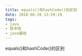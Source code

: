```yaml
---
title: equals()和hashCode()的区别
date: 2018-06-20 13:59:19
tags:
- java
- 技术栈
- java基础
---
```




equals()和hashCode()的区别

 